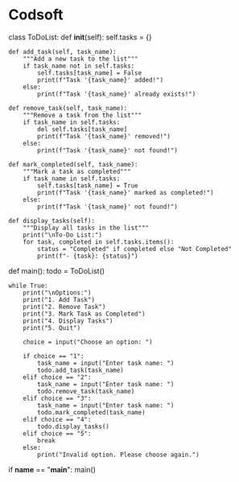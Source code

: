 # Codsoft
class ToDoList:
    def __init__(self):
        self.tasks = {}

    def add_task(self, task_name):
        """Add a new task to the list"""
        if task_name not in self.tasks:
            self.tasks[task_name] = False
            print(f"Task '{task_name}' added!")
        else:
            print(f"Task '{task_name}' already exists!")

    def remove_task(self, task_name):
        """Remove a task from the list"""
        if task_name in self.tasks:
            del self.tasks[task_name]
            print(f"Task '{task_name}' removed!")
        else:
            print(f"Task '{task_name}' not found!")

    def mark_completed(self, task_name):
        """Mark a task as completed"""
        if task_name in self.tasks:
            self.tasks[task_name] = True
            print(f"Task '{task_name}' marked as completed!")
        else:
            print(f"Task '{task_name}' not found!")

    def display_tasks(self):
        """Display all tasks in the list"""
        print("\nTo-Do List:")
        for task, completed in self.tasks.items():
            status = "Completed" if completed else "Not Completed"
            print(f"- {task}: {status}")


def main():
    todo = ToDoList()

    while True:
        print("\nOptions:")
        print("1. Add Task")
        print("2. Remove Task")
        print("3. Mark Task as Completed")
        print("4. Display Tasks")
        print("5. Quit")

        choice = input("Choose an option: ")

        if choice == "1":
            task_name = input("Enter task name: ")
            todo.add_task(task_name)
        elif choice == "2":
            task_name = input("Enter task name: ")
            todo.remove_task(task_name)
        elif choice == "3":
            task_name = input("Enter task name: ")
            todo.mark_completed(task_name)
        elif choice == "4":
            todo.display_tasks()
        elif choice == "5":
            break
        else:
            print("Invalid option. Please choose again.")

if __name__ == "__main__":
    main()
